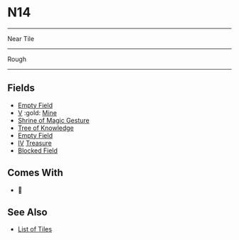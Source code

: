 # N14

___
Near Tile
___
Rough
___


## Fields

- [Empty Field](../keywords/empty_field.md)
- [Ⅴ](../difficulties.md) :gold: [Mine](../fields/mine.md)
- [Shrine of Magic Gesture](../fields/shrine_of_magic_gesture.md)
- [Tree of Knowledge](../fields/tree_of_knowledge.md)
- [Empty Field](../keywords/empty_field.md)
- [Ⅳ](../difficulties.md) [Treasure](../fields/treasure.md)
- [Blocked Field](../keywords/blocked_field.md)


## Comes With

- 🚧


## See Also

- [List of Tiles](index.md)

